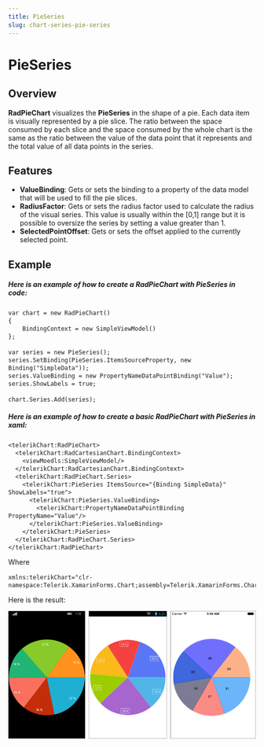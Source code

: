 ```yaml
---
title: PieSeries
slug: chart-series-pie-series
---
```


# PieSeries #

## Overview ##

**RadPieChart** visualizes the **PieSeries** in the shape of a pie. Each data item is visually represented by a pie slice. The ratio between the space consumed by each slice and the space consumed by the whole chart is the same as the ratio between the value of the data point that it represents and the total value of all data points in the series.

## Features ##

- **ValueBinding**: Gets or sets the binding to a property of the data model that will be used to fill the pie slices.
- **RadiusFactor**: Gets or sets the radius factor used to calculate the radius of the visual series. This value is usually within the [0,1] range but it is possible to oversize the series by setting a value greater than 1.
- **SelectedPointOffset**: Gets or sets the offset applied to the currently selected point.

## Example ##

##### Here is an example of how to create a RadPieChart with PieSeries in **code**: #####

	var chart = new RadPieChart()
	{
	    BindingContext = new SimpleViewModel()
	};
	
	var series = new PieSeries();
	series.SetBinding(PieSeries.ItemsSourceProperty, new Binding("SimpleData"));    
	series.ValueBinding = new PropertyNameDataPointBinding("Value");
	series.ShowLabels = true;
	
	chart.Series.Add(series);

##### Here is an example of how to create a basic RadPieChart with PieSeries in **xaml**: #####

	<telerikChart:RadPieChart>
	  <telerikChart:RadCartesianChart.BindingContext>
	    <viewMoedls:SimpleViewModel/>
	  </telerikChart:RadCartesianChart.BindingContext>
	  <telerikChart:RadPieChart.Series>
	    <telerikChart:PieSeries ItemsSource="{Binding SimpleData}" ShowLabels="true">
	      <telerikChart:PieSeries.ValueBinding>
	        <telerikChart:PropertyNameDataPointBinding PropertyName="Value"/>
	      </telerikChart:PieSeries.ValueBinding>
	    </telerikChart:PieSeries>
	  </telerikChart:RadPieChart.Series>
	</telerikChart:RadPieChart>
Where

	xmlns:telerikChart="clr-namespace:Telerik.XamarinForms.Chart;assembly=Telerik.XamarinForms.Chart"

Here is the result:

![Basic PieSeries](images/pie-series-basic-example.png)